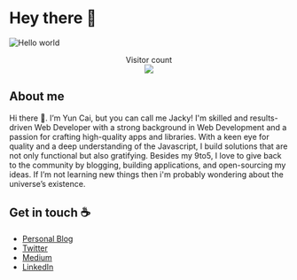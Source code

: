 # Hey there :wave:

<img src="https://raw.githubusercontent.com/Yun8caiii/Yun8caiii/master/resources/banner.png" alt="Hello world">

<p align="center"> 
  Visitor count<br>
  <img src="https://profile-counter.glitch.me/Yun8caiii/count.svg" />
</p>

## About me

Hi there 👋. I’m Yun Cai, but you can call me Jacky! I'm skilled and results-driven Web Developer with a strong background in Web Development and a passion for crafting high-quality apps and libraries. With a keen eye for quality and a deep understanding of the Javascript, I build solutions that are not only functional but also gratifying. Besides my 9to5, I love to give back to the community by blogging, building applications, and open-sourcing my ideas. If I’m not learning new things then i'm probably wondering about the universe’s existence.

## Get in touch :coffee:

- [Personal Blog](https://yuncai.dev)
- [Twitter](https://twitter.com/yun8caiii)
- [Medium](https://medium.com/@yun8caiii)
- [LinkedIn](https://www.linkedin.com/in/jackycaiii/)
